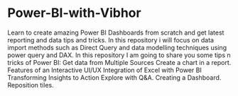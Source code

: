 # Power-BI-with-Vibhor
Learn to create amazing Power BI Dashboards from scratch and get latest reporting and data tips and tricks. In this repository i will focus on data import methods such as Direct Query and data modelling techniques using power query and DAX. In this repository I am going to share you some tips n tricks of Power BI:  Get data from Multiple Sources Create a chart in a report. Features of an Interactive UI/UX Integration of Excel with Power BI Transforming Insights to Action Explore with Q&amp;A. Creating a Dashboard. Reposition tiles.
